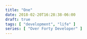 ```yaml
---
title: "One"
date: 2018-02-20T16:28:38-06:00
draft: true
tags: [ "development", "life" ]
series: [ "Over Forty Developer" ]
---
```


